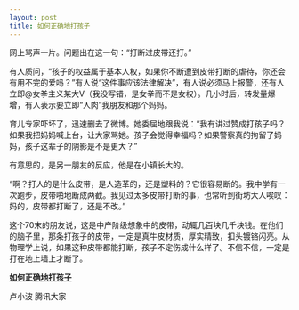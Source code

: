 ```yaml
---
layout: post
title: 如何正确地打孩子
---
```


网上骂声一片。问题出在这一句：“打断过皮带还打。”

有人质问，“孩子的权益属于基本人权，如果你不断遭到皮带打断的虐待，你还会有用不完的爱吗？”有人说“这件事应该法律解决”，有人说必须马上报警，还有人立即@女拳主义某大V（我没写错，是女拳而不是女权）。几小时后，转发量爆增，有人表示要立即“人肉”我朋友和那个妈妈。

育儿专家吓坏了，迅速删去了微博。她委屈地跟我说：“我有讲过赞成打孩子吗？ 如果我把妈妈喊上台，让大家骂她。孩子会觉得幸福吗？如果警察真的拘留了妈妈，孩子这辈子的阴影是不是更大？”

有意思的，是另一朋友的反应，他是在小镇长大的。

“啊？打人的是什么皮带，是人造革的，还是塑料的？它很容易断的。我中学有一次跑步，皮带啪地断成两截。我见过太多皮带打断的事，也常听到街坊大人唉叹：妈的，皮带都打断了，还是不改。”

这个70末的朋友说，这是中产阶级想象中的皮带，动辄几百块几千块钱。在他们的脑子里，那条打孩子的皮带，一定是真牛皮材质，厚实精致，扣头镀铬闪亮。从物理学上说，如果这种皮带都能打断，孩子不定伤成什么样了。不信不信，一定是打在地上墙上才断了。

[**如何正确地打孩子**](https://mp.weixin.qq.com/s/eE4i7rAJsOoX4xDwlM3iaw)

卢小波  腾讯大家
